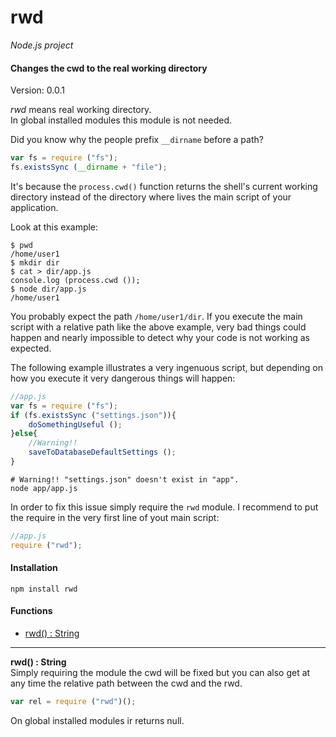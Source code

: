 rwd
===

_Node.js project_

#### Changes the cwd to the real working directory ####

Version: 0.0.1

_rwd_ means real working directory.  
In global installed modules this module is not needed.

Did you know why the people prefix `__dirname` before a path?

```javascript
var fs = require ("fs");
fs.existsSync (__dirname + "file");
```

It's because the `process.cwd()` function returns the shell's current working directory instead of the directory where lives the main script of your application.

Look at this example:

```
$ pwd
/home/user1
$ mkdir dir
$ cat > dir/app.js
console.log (process.cwd ());
$ node dir/app.js
/home/user1
```

You probably expect the path `/home/user1/dir`. If you execute the main script with a relative path like the above example, very bad things could happen and nearly impossible to detect why your code is not working as expected.

The following example illustrates a very ingenuous script, but depending on how you execute it very dangerous things will happen:

```javascript
//app.js
var fs = require ("fs");
if (fs.existsSync ("settings.json")){
	doSomethingUseful ();
}else{
	//Warning!!
	saveToDatabaseDefaultSettings ();
}
```

```
# Warning!! "settings.json" doesn't exist in "app".
node app/app.js
```

In order to fix this issue simply require the `rwd` module. I recommend to put the require in the very first line of yout main script:

```javascript
//app.js
require ("rwd");
```

#### Installation ####

```
npm install rwd
```

#### Functions ####

- [rwd() : String](#rwd)

---

<a name="rwd"></a>
__rwd() : String__  
Simply requiring the module the cwd will be fixed but you can also get at any time the relative path between the cwd and the rwd.

```javascript
var rel = require ("rwd")();
```

On global installed modules ir returns null.